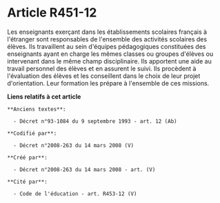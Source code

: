 # Article R451-12

Les enseignants exerçant dans les établissements scolaires français à l'étranger sont responsables de l'ensemble des
activités scolaires des élèves. Ils travaillent au sein d'équipes pédagogiques constituées des enseignants ayant en charge
les mêmes classes ou groupes d'élèves ou intervenant dans le même champ disciplinaire. Ils apportent une aide au travail
personnel des élèves et en assurent le suivi. Ils procèdent à l'évaluation des élèves et les conseillent dans le choix de
leur projet d'orientation. Leur formation les prépare à l'ensemble de ces missions.

**Liens relatifs à cet article**

	**Anciens textes**:

	  - Décret n°93-1084 du 9 septembre 1993 - art. 12 (Ab)

	**Codifié par**:

	  - Décret n°2008-263 du 14 mars 2008 (V)

	**Créé par**:

	  - Décret n°2008-263 du 14 mars 2008 - art. (V)

	**Cité par**:

	  - Code de l'éducation - art. R453-12 (V)
